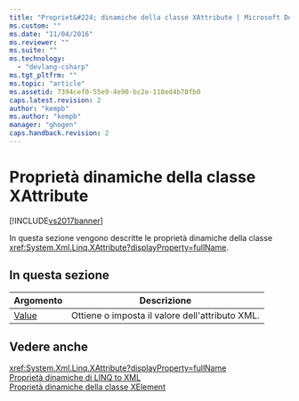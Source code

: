 ```yaml
---
title: "Propriet&#224; dinamiche della classe XAttribute | Microsoft Docs"
ms.custom: ""
ms.date: "11/04/2016"
ms.reviewer: ""
ms.suite: ""
ms.technology: 
  - "devlang-csharp"
ms.tgt_pltfrm: ""
ms.topic: "article"
ms.assetid: 7394cef0-55e9-4e90-bc2e-118ed4b78fb0
caps.latest.revision: 2
author: "kempb"
ms.author: "kempb"
manager: "ghogen"
caps.handback.revision: 2
---
```

# Propriet&#224; dinamiche della classe XAttribute
[!INCLUDE[vs2017banner](../code-quality/includes/vs2017banner.md)]

In questa sezione vengono descritte le proprietà dinamiche della classe <xref:System.Xml.Linq.XAttribute?displayProperty=fullName>.  
  
## In questa sezione  
  
|Argomento|Descrizione|  
|---------------|-----------------|  
|[Value](../designers/value-xattribute-dynamic-property.md)|Ottiene o imposta il valore dell'attributo XML.|  
  
## Vedere anche  
 <xref:System.Xml.Linq.XAttribute?displayProperty=fullName>   
 [Proprietà dinamiche di LINQ to XML](../designers/linq-to-xml-dynamic-properties.md)   
 [Proprietà dinamiche della classe XElement](../designers/xelement-class-dynamic-properties.md)